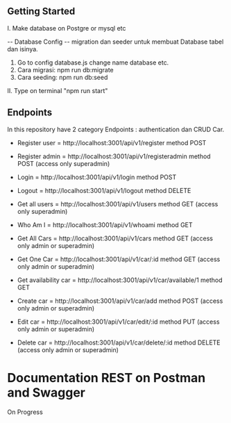 ## Getting Started

I. Make database on Postgre or mysql etc

-- Database Config --
migration dan seeder untuk membuat Database tabel dan isinya.

1. Go to config database.js change name database etc.
2. Cara migrasi: npm run db:migrate
3. Cara seeding: npm run db:seed

II. Type on terminal "npm run start"

## Endpoints

In this repository have 2 category Endpoints : authentication dan CRUD Car.

- Register user = http://localhost:3001/api/v1/register method POST
- Register admin = http://localhost:3001/api/v1/registeradmin method POST (access only superadmin)
- Login = http://localhost:3001/api/v1/login method POST
- Logout = http://localhost:3001/api/v1/logout method DELETE
- Get all users = http://localhost:3001/api/v1/users method GET (access only superadmin)
- Who Am I = http://localhost:3001/api/v1/whoami method GET

- Get All Cars = http://localhost:3001/api/v1/cars method GET (access only admin or superadmin)
- Get One Car = http://localhost:3001/api/v1/car/:id method GET (access only admin or superadmin)
- Get availability car = http://localhost:3001/api/v1/car/available/1 method GET
- Create car = http://localhost:3001/api/v1/car/add method POST (access only admin or superadmin)
- Edit car = http://localhost:3001/api/v1/car/edit/:id method PUT (access only admin or superadmin)
- Delete car = http://localhost:3001/api/v1/car/delete/:id method DELETE (access only admin or superadmin)

# Documentation REST on Postman and Swagger
On Progress
